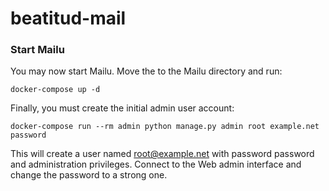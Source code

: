 # beatitud-mail


### Start Mailu
You may now start Mailu. Move the to the Mailu directory and run:

```commandline
docker-compose up -d
```
Finally, you must create the initial admin user account:
```commandline
docker-compose run --rm admin python manage.py admin root example.net password
```

This will create a user named root@example.net with password password and administration privileges. Connect to the Web admin interface and change the password to a strong one.